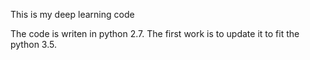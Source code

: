 This is my deep learning code

The code is writen in python 2.7. The first work is to update it to fit the python 3.5.
